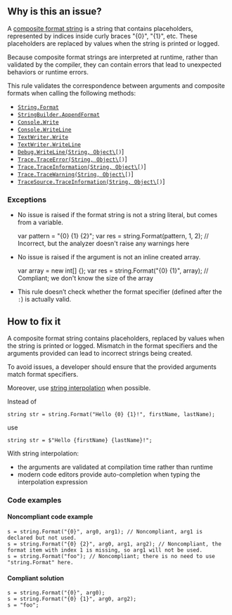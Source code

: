 ## Why is this an issue?

A [composite format string]([https://learn.microsoft.com/en-us/dotnet/standard/base-types/composite-formatting](https://learn.microsoft.com/en-us/dotnet/standard/base-types/composite-formatting))
is a string that contains placeholders, represented by indices inside curly braces "{0}", "{1}", etc. These placeholders are replaced by values when
the string is printed or logged.

Because composite format strings are interpreted at runtime, rather than validated by the compiler, they can contain errors that lead to unexpected
behaviors or runtime errors.

This rule validates the correspondence between arguments and composite formats when calling the following methods:

-  [`String.Format`](https://learn.microsoft.com/en-us/dotnet/api/system.string.format?view=net-7.0)
-  [`StringBuilder.AppendFormat`](https://learn.microsoft.com/en-us/dotnet/api/system.text.stringbuilder.appendformat?view=net-7.0)
-  [`Console.Write`](https://learn.microsoft.com/en-us/dotnet/api/system.console.write?view=net-7.0)
-  [`Console.WriteLine`](https://learn.microsoft.com/en-us/dotnet/api/system.console.writeline?view=net-7.0)
-  [`TextWriter.Write`](https://learn.microsoft.com/en-us/dotnet/api/system.io.textwriter.write?view=net-7.0)
-  [`TextWriter.WriteLine`](https://learn.microsoft.com/en-us/dotnet/api/system.io.textwriter.writeline?view=net-7.0)
-  [`Debug.WriteLine(String, Object\[`](https://learn.microsoft.com/en-us/dotnet/api/system.diagnostics.debug.writeline?view=net-7.0)`)`]
-  [`Trace.TraceError(String, Object\[`](https://learn.microsoft.com/en-us/dotnet/api/system.diagnostics.trace.traceerror?view=net-7.0)`)`]
-  [`Trace.TraceInformation(String, Object\[`](https://learn.microsoft.com/en-us/dotnet/api/system.diagnostics.trace.traceinformation?view=net-7.0)`)`]
-  [`Trace.TraceWarning(String, Object\[`](https://learn.microsoft.com/en-us/dotnet/api/system.diagnostics.trace.tracewarning?view=net-7.0)`)`]
-  [`TraceSource.TraceInformation(String, Object\[`](https://learn.microsoft.com/en-us/dotnet/api/system.diagnostics.tracesource.traceinformation?view=net-7.0)`)`]

### Exceptions

-  No issue is raised if the format string is not a string literal, but comes from a variable.

    var pattern = "{0} {1} {2}";
    var res = string.Format(pattern, 1, 2); // Incorrect, but the analyzer doesn't raise any warnings here

-  No issue is raised if the argument is not an inline created array.

    var array = new int[] {};
    var res = string.Format("{0} {1}", array); // Compliant; we don't know the size of the array

-  This rule doesn’t check whether the format specifier (defined after the `:`) is actually valid.

## How to fix it

A composite format string contains placeholders, replaced by values when the string is printed or logged. Mismatch in the format specifiers and the
arguments provided can lead to incorrect strings being created.

To avoid issues, a developer should ensure that the provided arguments match format specifiers.

Moreover, use [string interpolation](https://learn.microsoft.com/en-us/dotnet/csharp/tutorials/string-interpolation) when possible.

Instead of

    string str = string.Format("Hello {0} {1}!", firstName, lastName);

use

    string str = $"Hello {firstName} {lastName}!";

With string interpolation:

-  the arguments are validated at compilation time rather than runtime
-  modern code editors provide auto-completion when typing the interpolation expression

### Code examples

#### Noncompliant code example

    s = string.Format("{0}", arg0, arg1); // Noncompliant, arg1 is declared but not used.
    s = string.Format("{0} {2}", arg0, arg1, arg2); // Noncompliant, the format item with index 1 is missing, so arg1 will not be used.
    s = string.Format("foo"); // Noncompliant; there is no need to use "string.Format" here.

#### Compliant solution

    s = string.Format("{0}", arg0);
    s = string.Format("{0} {1}", arg0, arg2);
    s = "foo";